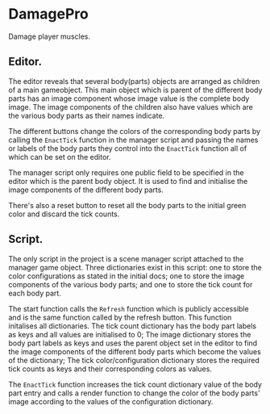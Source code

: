 # DamagePro
Damage player muscles.

## Editor.

The editor reveals that several body(parts) objects are arranged as children of a main gameobject.
This main object which is parent of the different body parts has an image component whose image value is the complete body image. The image components of the children also have values which are the various body parts as their names indicate.

The different buttons change the colors of the corresponding body parts by calling the `EnactTick` function in the manager script and passing the names or labels of the body parts they control into the `EnactTick` function all of which can be set on the editor.

The manager script only requires one public field to be specified in the editor which is the parent body object. It is used to find and initialise the image components of the different body parts.

There's also a reset button to reset all the body parts to the initial green color and discard the tick counts.

## Script.

The only script in the project is a scene manager script attached to the manager game object. Three dictionaries exist in this script: one to store the color configurations as stated in the initial docs; one to store the image components of the various body parts; and one to store the tick count for each body part.

The start function calls the `Refresh` function which is publicly accessible and is the same function called by the refresh button. This function initalises all dictionaries. The tick count dictionary has the body part labels as keys and all values are initialised to 0; The image dictionary stores the body part labels as keys and uses the parent object set in the editor to find the image components of the different body parts which become the values of the dictionary; The tick color/configuration dictionary stores the required tick counts as keys and their corresponding colors as values.

The `EnactTick` function increases the tick count dictionary value of the body part entry and calls a render function to change the color of the body parts' image according to the values of the configuration dictionary.
